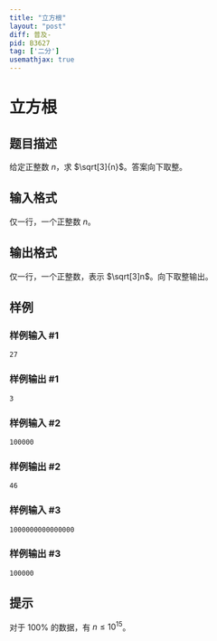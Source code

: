 ```yaml
---
title: "立方根"
layout: "post"
diff: 普及-
pid: B3627
tag: ['二分']
usemathjax: true
---
```


# 立方根
## 题目描述

给定正整数 $n$，求 $\sqrt[3]{n}$。答案向下取整。
## 输入格式

仅一行，一个正整数 $n$。
## 输出格式

仅一行，一个正整数，表示 $\sqrt[3]n$。向下取整输出。
## 样例

### 样例输入 #1
```
27
```
### 样例输出 #1
```
3
```
### 样例输入 #2
```
100000
```
### 样例输出 #2
```
46
```
### 样例输入 #3
```
1000000000000000
```
### 样例输出 #3
```
100000
```
## 提示

对于 $100\%$ 的数据，有 $n\leq 10^{15}$。


